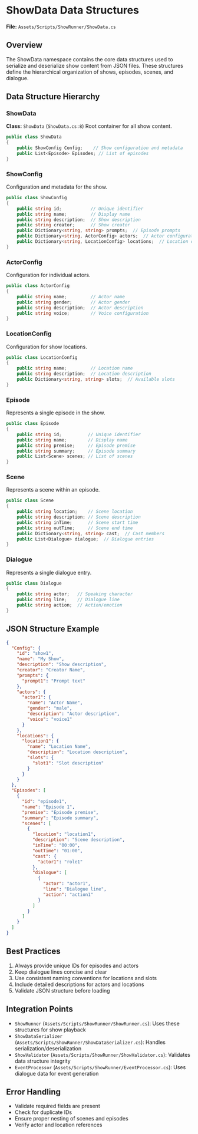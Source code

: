 # ShowData Data Structures

**File:** `Assets/Scripts/ShowRunner/ShowData.cs`

## Overview
The ShowData namespace contains the core data structures used to serialize and deserialize show content from JSON files. These structures define the hierarchical organization of shows, episodes, scenes, and dialogue.

## Data Structure Hierarchy

### ShowData
**Class:** `ShowData` (`ShowData.cs:8`)
Root container for all show content.
```csharp
public class ShowData
{
    public ShowConfig Config;    // Show configuration and metadata
    public List<Episode> Episodes; // List of episodes
}
```

### ShowConfig
Configuration and metadata for the show.
```csharp
public class ShowConfig
{
    public string id;           // Unique identifier
    public string name;         // Display name
    public string description;  // Show description
    public string creator;      // Show creator
    public Dictionary<string, string> prompts;  // Episode prompts
    public Dictionary<string, ActorConfig> actors;  // Actor configurations
    public Dictionary<string, LocationConfig> locations;  // Location configurations
}
```

### ActorConfig
Configuration for individual actors.
```csharp
public class ActorConfig
{
    public string name;         // Actor name
    public string gender;       // Actor gender
    public string description;  // Actor description
    public string voice;        // Voice configuration
}
```

### LocationConfig
Configuration for show locations.
```csharp
public class LocationConfig
{
    public string name;         // Location name
    public string description;  // Location description
    public Dictionary<string, string> slots;  // Available slots
}
```

### Episode
Represents a single episode in the show.
```csharp
public class Episode
{
    public string id;          // Unique identifier
    public string name;        // Display name
    public string premise;     // Episode premise
    public string summary;     // Episode summary
    public List<Scene> scenes; // List of scenes
}
```

### Scene
Represents a scene within an episode.
```csharp
public class Scene
{
    public string location;    // Scene location
    public string description; // Scene description
    public string inTime;      // Scene start time
    public string outTime;     // Scene end time
    public Dictionary<string, string> cast;  // Cast members
    public List<Dialogue> dialogue;  // Dialogue entries
}
```

### Dialogue
Represents a single dialogue entry.
```csharp
public class Dialogue
{
    public string actor;   // Speaking character
    public string line;    // Dialogue line
    public string action;  // Action/emotion
}
```

## JSON Structure Example
```json
{
  "Config": {
    "id": "show1",
    "name": "My Show",
    "description": "Show description",
    "creator": "Creator Name",
    "prompts": {
      "prompt1": "Prompt text"
    },
    "actors": {
      "actor1": {
        "name": "Actor Name",
        "gender": "male",
        "description": "Actor description",
        "voice": "voice1"
      }
    },
    "locations": {
      "location1": {
        "name": "Location Name",
        "description": "Location description",
        "slots": {
          "slot1": "Slot description"
        }
      }
    }
  },
  "Episodes": [
    {
      "id": "episode1",
      "name": "Episode 1",
      "premise": "Episode premise",
      "summary": "Episode summary",
      "scenes": [
        {
          "location": "location1",
          "description": "Scene description",
          "inTime": "00:00",
          "outTime": "01:00",
          "cast": {
            "actor1": "role1"
          },
          "dialogue": [
            {
              "actor": "actor1",
              "line": "Dialogue line",
              "action": "action1"
            }
          ]
        }
      ]
    }
  ]
}
```

## Best Practices
1. Always provide unique IDs for episodes and actors
2. Keep dialogue lines concise and clear
3. Use consistent naming conventions for locations and slots
4. Include detailed descriptions for actors and locations
5. Validate JSON structure before loading

## Integration Points
- `ShowRunner` (`Assets/Scripts/ShowRunner/ShowRunner.cs`): Uses these structures for show playback
- `ShowDataSerializer` (`Assets/Scripts/ShowRunner/ShowDataSerializer.cs`): Handles serialization/deserialization
- `ShowValidator` (`Assets/Scripts/ShowRunner/ShowValidator.cs`): Validates data structure integrity
- `EventProcessor` (`Assets/Scripts/ShowRunner/EventProcessor.cs`): Uses dialogue data for event generation

## Error Handling
- Validate required fields are present
- Check for duplicate IDs
- Ensure proper nesting of scenes and episodes
- Verify actor and location references 